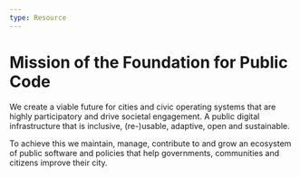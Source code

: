 ```yaml
---
type: Resource
---
```


# Mission of the Foundation for Public Code

We create a viable future for cities and civic operating systems that are highly participatory and drive societal engagement. A public digital infrastructure that is inclusive, (re-)usable, adaptive, open and sustainable.

To achieve this we maintain, manage, contribute to and grow an ecosystem of public software and policies that help governments, communities and citizens improve their city.
